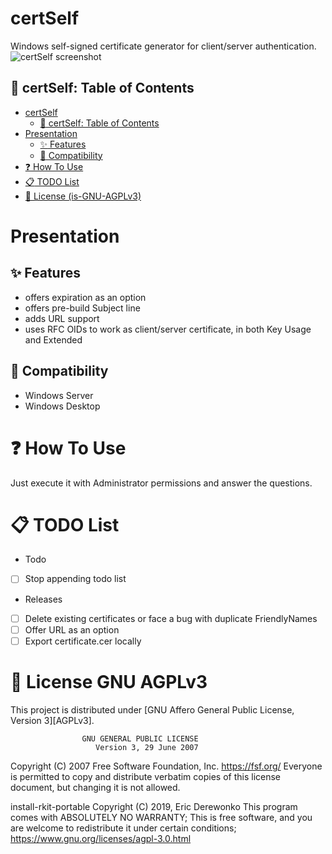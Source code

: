 # certSelf
Windows self-signed certificate generator for client/server authentication.
![certSelf screenshot](https://gitea.derewonko.com/audioscavenger/certSelf/raw/assets/certSelf-screenshot-01.png "certSelf screenshot")


## :scroll: certSelf: Table of Contents
- [certSelf](#certSelf)
  - [:scroll: certSelf: Table of Contents](#scroll-certSelf-Table-of-Contents)
- [Presentation](#Presentation)
  - [:sparkles: Features](#sparkles-Features)
  - [:memo: Compatibility](#memo-Compatibility)
- [:question: How To Use](#question-How-To-Use)
- [:clipboard: TODO List](#clipboard-TODO-List)
- [:ribbon: License (is-GNU-AGPLv3)](#ribbon-License-(is-GNU-AGPLv3))

# Presentation

## :sparkles: Features
* offers expiration as an option
* offers pre-build Subject line
* adds URL support
* uses RFC OIDs to work as client/server certificate, in both Key Usage and Extended


## :memo: Compatibility
* Windows Server
* Windows Desktop

# :question: How To Use
Just execute it with Administrator permissions and answer the questions.

# :clipboard: TODO List

* Todo
- [ ] Stop appending todo list

* Releases
- [ ] Delete existing certificates or face a bug with duplicate FriendlyNames
- [ ] Offer URL as an option
- [ ] Export certificate.cer locally

# :ribbon: License GNU AGPLv3
This project is distributed under [GNU Affero General Public License, Version 3][AGPLv3].

                    GNU GENERAL PUBLIC LICENSE
                       Version 3, 29 June 2007

 Copyright (C) 2007 Free Software Foundation, Inc. <https://fsf.org/>
 Everyone is permitted to copy and distribute verbatim copies
 of this license document, but changing it is not allowed.

install-rkit-portable  Copyright (C) 2019, Eric Derewonko
This program comes with ABSOLUTELY NO WARRANTY;
This is free software, and you are welcome to redistribute it
under certain conditions; https://www.gnu.org/licenses/agpl-3.0.html

